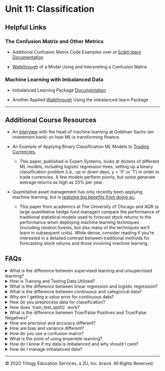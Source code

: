 # Unit 11: Classification

## Helpful Links
### The Confusion Matrix and Other Metrics

*  Additional Confusion Matrix Code Examples over at [Scikit-learn Documentation](https://scikit-learn.org/stable/modules/generated/sklearn.metrics.confusion_matrix.html)

*  [Walkthrough](https://www.kaggle.com/diegosch/classifier-evaluation-using-confusion-matrix) of a Model Using and Interpreting a Confusion Matrix

### Machine Learning with Imbalanced Data

* Imbalanced Learning Package [Documentation](https://imbalanced-learn.readthedocs.io/en/stable/index.html)

* Another Applied [Walkthrough](https://www.kaggle.com/rafjaa/resampling-strategies-for-imbalanced-datasets) Using the imbalanced-learn Package


---

## Additional Course Resources

*  An [interview](https://insights.som.yale.edu/insights/will-machine-learning-transform-finance) with the head of machine learning at Goldman Sachs (an investment bank) on how ML is transforming finance.

* An Example of Applying Binary Classification ML Models to [Trading Currencies.](http://nrl.northumbria.ac.uk/34544/1/Evaluating%20machine%20learning.pdf)
  *  This paper, published in Expert Systems, looks at dozens of different ML models, including logistic regression trees, setting up a binary classification problem (i.e., up or down days, y = '0' or '1') in order to trade currencies. A few models perform poorly, but some generate average returns as high as 20% per year.

*   Quantitative asset management has only recently been applying machine learning, but is [realizing big benefits from doing so.](https://dachxiu.chicagobooth.edu/download/ML.pdf)
    *  This paper from academics at The University of Chicago and AQR (a large quantitative hedge fund manager) compare the performance of traditional statistical models used to forecast stock returns to the performance when deploying machine learning techniques (including random forests, but also many of the techniques we’ll learn in subsequent units). While dense, consider reading if you’re interested in a detailed contrast between traditional methods for forecasting stock returns and those involving machine learning.

## FAQs

<details>
<summary>What is the difference between supervised learning and unsupervised learning?</summary><br>
<blockquote>
<details>
<summary>Supervised Learning</summary><br>

Supervised machine learning uses labeled data with input variables (feature data) and output variables (target data) and uses the feature data to predict the target data. Because the data is labeled, the outcome is known. This data can be fed to the model, and if the model guesses incorrectly, the error can be used to fine tune the model until it makes highly accurate guesses.<br>

An example of this is using tuning forks to tune a piano. Tuning forks produce very precise tones. These tones are your known output. You can press a piano key and compare the piano's tone (model output) to the tuning fork (known y value). If the piano's tone is too low then you can tighten the piano wire to make the piano better at matching the tuning fork. This process of adjusting the model to make the output match the known output is essentially supervised learning.
<br>
</details>
<details>
<summary>Unsupervised Learning</summary><br>

Unsupervised learning models are given only input variables and must work to make connections to the data without predicting a labeled target. These types of models are often clustering models that uncover connections in the data and group all the features into classes accordingly.<br>
<br>
An example of unsupervised learning would be to use website purchase data to group customers into two classes based on their spending habits. This clustering might reveal that class 1 more spends more with a coupon incentive, while class 2 spends more on targeted advertising on social media.
</details>

</blockquote>
</details>

<details>
<summary>How is Training and Testing Data Utilized?</summary><br>

When working with models, data is divided into training and testing sets. The training set is used to teach (supervise!) the model so it learns how the input data is connected to the output data and can make predictions. The testing data set is used to validate how well the model performs on data it has not seen before, by running the model on the testing feature data, and comparing it's predictions to the testing target data.<br>

</details>


<details>
<summary>What is the difference between linear regression and logistic regression?</summary>

Though both use regression techniques, linear and logistic regressions are designed for two different types of data. If the values you are predicting are continuous, then linear regression is the correct model. If your values are categorical, then logistic regression is the correct model.
</details>

<details>
<summary>What is the difference between continuous and categorical data?</summary>
<blockquote>
<details>
<summary><strong>Continuous Data</strong></summary>
Continous data is quantitative data that can be any number with infinite possibilities.

Examples of continuous data include:

- House prices:  $152,500, $378,935, $598,214, $95,290, $1,293,488
- Population: 10,573; 192,568; 1,024,692; 5,288; 25,049
- Age: 5, 19, 98 56, 40
- Grades: 95, 80, 99, 70, 65

</details>
<details>
<summary><strong>Categorical Data</strong></summary>
Categorical data can be classified into specific groups.

Examples of categorical data include:
- Male, Female
- Yes, No
- Positive, Negative
- Good, Bad, Neutral
- Snickers, Milky Way, Twix
- Soccer, Hockey, Baseball, Basketball, Lacrosse
</details>
</blockquote>
</details>

<details>
<summary>Why am I getting a value error for continuous data?</summary>

Are you running a Logistic Regression model and keep getting an error like the one below?

![continuous err](Images/continuous_err.PNG)

This error means you are giving non-categorical data to your Logistic Regression model. Logistic Regression models use categorical data and cannot compute continuous data.

</details>

<details>
<summary>How do you preprocess data for classification?</summary>
Most categorical data is text-based and must be converted to numerical so that computations can be ran. For example, if your categories are male and female, you could convert them to 0 and 1. Scikit-learn offers functions that can handle this conversion simply. Two options are `LabelEncoder()` and `OneHotEncoder()`.

<blockquote>
<details>
<summary><strong>Preprocessing Target Data</strong></summary>

Using `LabelEncoder()` from scikit-learn, we can convert categorical data to numerical. We begin with a simple DataFrame showing 6 countries:

![country_df1](Images/country_df1.PNG)

Then we import `LabelEncoder` from sklearn.preprocessing, after which we instantiate the `LabelEncoder()` object, then run a `.fit()` followed by `.transform()`. The results are stored in a new variable `encoded_y` and inserted into the DataFrame.

```python
from sklearn.preprocessing import LabelEncoder
encoder = LabelEncoder()
encoder.fit(df.Country)
encoded_y = encoder.transform(df.Country)
df['Encoded'] = encoded_y
```
Now you can see that the encoded values are numerical representations of the original countries:

![country_df2](Images/country_df2.PNG)

</details>

<details>
<summary><strong>Preprocessing Feature Data</strong></summary>

There are situations when using `Labelencoder()` is not appropriate. If you are encoding target values (the values you wish to predict), then using the label encoder is great, however, if you are encoding feature values, this method can cause accidental bias in your model prediction. This is because the numerical representations of the data will be interpreted as values by the model. A category of 5 will be given more weight than a category of 1. This is where the `.get_dummies()` pandas function used in Unit 10 comes into play. The function works by splitting the categorical column of data into multiple columns of separate data with a 1 or 0 representation. In the below example we use `.get_dummies()` to convert the same country data as before:

```python
encoded_data = pd.get_dummies(df.Country, columns='Country')
```
![country_df3](Images/country_df3.PNG)
</details>
<details>
<summary><strong>Scaling Feature Data</strong></summary>
In our previous example, we converted feature data to binary to avoid introducing bias into the model. For the same reason, we should scale data that have large numerical variance between features, so that all features are weighted the same. For example, let's suppose that our country DataFrame also includes an average number of children, average life expectancy, and average salary by country. The average number of children is a very small number compared to average life expectancy, which is a very small number compared to the average salary by country. These values vary greatly and need to be scaled, because the higher numbers may result in more weight bias.

![country_df4](Images/country_df4.PNG)

Using the `StandardScaler()` from scikit-learn, we will scale the data. First we instantiate the `.StandardScaler()` instance, then fit it to the data, then transform the data and show it in a new DataFrame:

```python
data_scaler = StandardScaler()
data_scaler.fit(df)
data_scaled = data_scaler.transform(df)
```
The new DataFrame shows the scaled data in place of the former values. Now all the values are standardized:

![country_df5](Images/country_df5.PNG)

</details>
</blockquote>
</details>

<details>
<summary>How does `train_test_split()` work?</summary>

The `train_test_split()` function makes splitting data for testing easy!  The function outputs four sets of data points - two sets each of target and feature data where one set is for training, and one set is for testing. This is why the variables that define the function are typically `X_train, X_test, y_train, y_test`. The most important parameters of the function are the `X` and `y`. During preprocessing, we separate our data into the feature data, or `X`, and the target data - `y`.

The `y` data are the values we wish to predict, and the `X` data are the values we use to influence our predictions. If our data is stored in a DataFrame, we just break it out and store it in variables. The values we wish to predict are stored as `y` and the features we are using to make our predictions are stored as `X`. We then feed these into the `train_test_split()` function.

Other parameters include: `stratify`, `test_size`, `train_size`, `random_state`, and `shuffle`.

If the `y` values consists of binary data (for example, male/female), and 25% of those values are male, and 75% of those values are female, then setting the `stratify` parameter to `y` will ensure the test and train data have the same ratio of male to female as the entire data set.

The specific `test_size` and `train_size` can also be set to override the default sizes. The default for these parameters will select sizes that complement the data set. The defaults can be overridden using either `int` or `float` values. If the parameter is set to `int`, then this will indicate a specific sample size you wish to include in the test or train set. If the parameter is set to `float` then it will indicate a percentage of the total dataset you wish to include in the test or train set.

When using the `shuffle` parameter, the data is shuffled (randomized) prior to being divided into train and test sets.

When using this function, the data is split each time randomly; however, if the `random_state` parameter is set, the same random split will be selected each time. To use this parameter, any number can be used as the `random_state` as long as it is used each time you run the model. Using this parameter will always ensure the same split is obtained even if `shuffle` is set to `True`.

An example of implementing a `train_test_split()` instance is as follows:

```python
X_train, X_test, y_train, y_test = train_test_split(X, y, stratify=y, shuffle=True)
```

</details>

<details>
<summary>What is the difference between True/False Positives and True/False Negatives?</summary>
Keeping track of the differences between these four can be a mind-bender. It often makes more sense when thought of as a medical test.<br>
<br>
For example, let's say you tested positive for flu, but you did not have it - this would be a False Positive.<br>
<br>
When applying these terms to machine learning, where the values we are predicting are usually more than just true or false and are less applicable to our daily lives as is medical testing, their meaning can become abstract. Here is a quick reference for keeping them straight. In our example, the model is predicting whether a color will be blue, green, or purple.

<blockquote>
<details>
<summary><strong>Terminology</strong></summary>
The True/False part of our terminology means that the test predicted either correctly (true) or incorrectly (false). The Postive/Negative part of the term means that the test was predicting the presence (positive) or absence (negative) of something.
</details>
<details>
<summary><strong>True Positive</strong></summary>
I thought you were green and I was right!

**OR**

The model predicted this value as green and it is correct.
</details>
<details>
<summary><strong>False Positive</strong></summary>
I thought you were green and I was wrong!

**OR**

The model predicted this value as green and it was incorrect.
</details>
<details>
<summary><strong>True Negative</strong></summary>
I thought you were not green and I was right!

**OR**

The model predicted this value was not green; it was correct.

</details>
<details>
<summary><strong>False Negative</strong></summary>
I thought you were not green and I was wrong!

**OR**

The model predicted this value was not green and it was incorrect.
</details>
</details>

<details>
<summary>How are precision and accuracy different?</summary>

Precision is a measure of how close elements are to each other. Accuracy is a measure of how close items are to the target. The following image helps to visualize this:
<img src='Images/acc_prec.png' width = 650>
</details>

<details>
<summary>How are bias and variance different?</summary>

Bias and variance are related to precision and accuracy. While precision and accuracy are *qualitative* terms describing agreement between a prediction and the target, bias and variance are *quantitative* terms describing that agreement.

Specifically, bias is the value of the difference between the target and the average of the predictions. Variance is the value of the difference between the values themselves. For example, let's say we are predicting the final exam grade for a student, and the actual grade is 90.

- **Scenario 1** - Our model predicts the values 97, 80, 95, and 92. The average is 91, so this scenario has a postive bias of 1, and a high variance, since the distance between the values is large.

- **Scenario 2** - Our model predicts the values 89, 88, 92, and 91. The average is 90, so this scenario has a bias of zero and very low variance, since the distance between the values is small.

To build on the imagery from precision and accuracy:

<img src='Images/bias_var.png' width = 650>

For more information on bias, variance and how they work together to make predictions, check out [this video from StatQuest](https://www.youtube.com/watch?v=EuBBz3bI-aA).

</details>
<details>
<summary>How do you use a confusion matrix?</summary>

<blockquote>
<details>
<summary><strong>Layout</strong></summary>
The basic layout of a confusion matrix is the actual values are listed along an axis, and predicted values are listed along the opposite axis.

![confusion1](Images/conf_matrix1.gif)
</details>
<details>
<summary><strong>Precision</strong></summary>
Precision is the measurement of how many positively predicted values were actually correct. For example, if our model was predicting colors - blue, green and purple, precision would be the measurement of how many times the model predicted purple and the actual value was also purple.

The formula for precision is TP / (TP + FP).

![confusion3](Images/conf_matrix3.gif)
</details>

<details>
<summary><strong>Recall</strong></summary>
Recall is the measurement of how many times a value was predicted and was also incorrect. For example, if our model was predicting colors - blue, green, and purple, recall would be the measurement of how many times green was predicted incorrectly.

The formula for recall is TP / (TP + FN).

![confusion2](Images/conf_matrix2.gif)
</details>
</details>

<details>
<summary>What is the point of using ensemble learning?</summary>

Ensemble learning is a method where multiple models are combined into one powerful predictor. In classification instances, the different models might make a final prediction by calculating which class had the most votes or predictions. In regression instances,  the mean of all results is typically taken and then offered as the final prediction.
</details>

<details>
<summary>How do I know if my data is imbalanced and why should I care?</summary>

An easy way to check for imbalanced data is to use the `Counter()` function. Passing your data through this function will count how many of each unique variable exist in the data.

The usage syntax is below:

```python
from collections import Counter
Counter(y_train)
```

Example output is:
```python
Counter({0: 11832, 1: 462})
```

We can tell this data is imbalanced because one of the values is represented over 11,000 times, and the other value is represented under 500 times.

It's important to check for imbalanced data because models will show bias to the values that appear more commonly, causing them to be predicted more often than the less commonly appearing values. This can cause issue with the accuracy of the model not only because the model fails to predict the minority classes correctly, but also because the skewed number of data points for the majority class will make the model **appear** more accurate when it is actually not.

As an example, let's use our color classes from before. If we train our model on 90 greens, 5 blues, and 5 purples, and it predicts green for each of them because of the bias. In this case, the accuracy will look great at 90% - even though it can't predict the other colors. Were that model to be implemented on a new data set, with 45 blues, 45 purples, and 10 greens, then it would guess the greens correct but not the blues and purples, resulting in only a 10% accuracy using the same model.

<img src="Images/bad_accuracy.png" width=600>
</details>

<details>
<summary>How do I manage imbalanced data?</summary>
The methods for correcting imbalanced data are oversampling, undersampling, and combination sampling. With oversampling, we increase the amount of data in the minority class. With undersampling, we decrease the amount of data in the majority class:

![sampling](Images/sampling.gif)

There are imports available from the Imbalanced Learn (`imblearn`) library that make these methods simple.

<blockquote><details>
<summary><strong>Oversampling</strong></summary>
The oversampling method involves adding data to the minority class so that the two classes are equal. Two methods for this are random oversampling and Synthetic Minority Oversampling Technique (SMOTE).
<blockquote><details>
<summary><strong>Random Oversampling</strong></summary>
Random oversampling duplicates the existing minority class data randomly until it is equally proportional to the majority class.

To utilize `imblearn` for random oversampling, we call the code as follows:

```python

from imblearn.over_sampling import RandomOverSampler
ros = RandomOverSampler(random_state=1)
X_resampled, y_resampled = ros.fit_resample(X_train, y_train)

```
</details>
<details>
<summary><strong>SMOTE</strong></summary>
SMOTE works by adding generated synthetic (fake) data in a way that closely mimicks the existing minority class until the majority and minority classes are proportional.

To utilize `imblearn` for SMOTE, we call the code as follows:

```python

from imblearn.over_sampling import SMOTE
smote = SMOTE(random_state=1, ratio=1.0)
X_resampled, y_resampled = smote.fit_resample(X_train, y_train)

```
</details>
</blockquote>
</details>
<details>
<summary><strong>Undersampling</strong></summary>
Undersampling is done by removing data from the majority class until the minority and majority are proportional. This is only feasible if there is still enough data to effectively train the model after removal. Two methods for undersampling are random undersampling and cluster centroid undersampling.
<blockquote><details>
<summary><strong>Random Undersampling</strong></summary>
Random undersampling removes the existing majority class data until it is equally proportional to the minority class.

To utilize `imblearn` for random undersampling, we call the code as follows:

```python

from imblearn.under_sampling import RandomUnderSampler
ros = RandomUnderSampler(random_state=1)
X_resampled, y_resampled = ros.fit_resample(X_train, y_train)

```
</details>
<details>
<summary><strong>Cluster Centroid Undersampling</strong></summary>
Cluster centroid undersampling works by using Kmeans to cluster the majority data into a quantity of clusters that is equal to the rows of minority data. The method then takes the mean value (centroid) of each cluster to establish a new list of majority data that is now equal to the length of the list of minority data. For example, if you have 10,000 rows of majority data and 300 rows of minority data, this method will make 300 clusters of majority data, and take their mean to establish 300 rows of new data that are respresentative of the majority class.

To utilize `imblearn` for cluster centroid undersampling, we call the code as follows:

```python
from imblearn.under_sampling import ClusterCentroids
cc = ClusterCentroids(random_state=1)
X_resampled, y_resampled = cc.fit_resample(X_train, y_train)
```
</details>
<blockquote>
</details>
<details>
<summary><strong>Combination Sampling</strong></summary>
Combination sampling takes from both sides. Because oversampling can lead to noisy data, and undersampling is not always feasible due to dataset size, a combination strategy may be worthwhile.
<blockquote>
<details>
<summary><strong>SMOTEENN</strong></summary>

One method for combination sampling is SMOTEEN (Synthetic Minority Oversampling Technique Edited Nearest Neighbors). This method initially oversamples using SMOTE but then undersamples by removing outliers from the data using a variation of K-Nearest Neighbors to remove data points that are surrounded by the opposite class.

The code to utilize this method is:

```python
from imblearn.combine import SMOTEENN

sm = SMOTEENN(random_state=1)
X_resampled, y_resampled = sm.fit_resample(X_train, y_train)
```
</details>
</blockquote>
</details>
</blockquote>
</details>

---

© 2020 Trilogy Education Services, a 2U, Inc. brand. All Rights Reserved.
